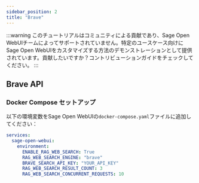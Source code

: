 ```yaml
---
sidebar_position: 2
title: "Brave"
---
```


:::warning
このチュートリアルはコミュニティによる貢献であり、Sage Open WebUIチームによってサポートされていません。特定のユースケース向けにSage Open WebUIをカスタマイズする方法のデモンストレーションとして提供されています。貢献したいですか？コントリビューションガイドをチェックしてください。
:::

## Brave API

### Docker Compose セットアップ

以下の環境変数をSage Open WebUIの`docker-compose.yaml`ファイルに追加してください：

```yaml
services:
  sage-open-webui:
    environment:
      ENABLE_RAG_WEB_SEARCH: True
      RAG_WEB_SEARCH_ENGINE: "brave"
      BRAVE_SEARCH_API_KEY: "YOUR_API_KEY"
      RAG_WEB_SEARCH_RESULT_COUNT: 3
      RAG_WEB_SEARCH_CONCURRENT_REQUESTS: 10
```